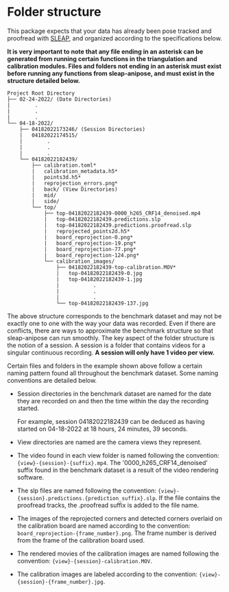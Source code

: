 # Folder structure

This package expects that your data has already been pose tracked and proofread with
[SLEAP](https://sleap.ai), and organized according to the specifications below.

**It is very important to note that any file ending in an asterisk can be generated from running certain functions in the triangulation and calibration modules. Files and folders not ending in an asterisk must exist before running any functions from sleap-anipose, and must exist in the structure detailed below.** 

```
Project Root Directory
├── 02-24-2022/ (Date Directories)
|        .
|        .
|        .
└── 04-18-2022/
    ├── 04182022173246/ (Session Directories)
    |   04182022174515/
    |        .
    |        .
    |        .
    └── 04182022182439/
        ├── calibration.toml*
        |   calibration_metadata.h5* 
        |   points3d.h5*
        |   reprojection_errors.png*
        |   back/ (View Directories)
        |   mid/
        |   side/
        └── top/
            ├── top-04182022182439-0000_h265_CRF14_denoised.mp4
            |   top-04182022182439.predictions.slp
            |   top-04182022182439.predictions.proofread.slp
            |   reprojected_points2d.h5*
            |   board_reprojection-0.png*
            |   board_reprojection-19.png*
            |   board_reprojection-77.png*
            |   board_reprojection-124.png*   
            └── calibration_images/
                ├── 04182022182439-top-calibration.MOV*
                |   top-04182022182439-0.jpg
                |   top-04182022182439-1.jpg
                |           .
                |           .
                |           .
                └── top-04182022182439-137.jpg
```

The above structure corresponds to the benchmark dataset and may not be exactly one to one with the way your data was recorded. Even if there are conflicts, there are ways to approximate the benchmark structure so that sleap-anipose can run smoothly. The key aspect of the folder structure is the notion of a session. A session is a folder that contains videos for a singular continuous recording. **A session will only have 1 video per view.** 




Certain files and folders in the example shown above follow a certain naming pattern found all throughout the benchmark dataset. Some naming conventions are detailed below.

- Session directories in the benchmark dataset are named for the date they are recorded on and then the time within the day the recording started.

    For example, session 04182022182439 can be deduced as having started on 04-18-2022 at 18 hours, 24 minutes, 39 seconds. 

- View directories are named are the camera views they represent. 

- The video found in each view folder is named following the convention: `{view}-{session}-{suffix}.mp4`. The '0000_h265_CRF14_denoised' suffix found in the benchmark dataset is a result of the video rendering software.

- The slp files are named following the convention: `{view}-{session}.predictions.{prediction_suffix}.slp`. If the file contains the proofread tracks, the .proofread suffix is added to the file name. 

- The images of the reprojected corners and detected corners overlaid on the calibration board are named according to the convention: `board_reprojection-{frame_number}.png`. The frame number is derived from the 
frame of the calibration board used. 

- The rendered movies of the calibration images are named following the convention: `{view}-{session}-calibration.MOV`.

- The calibration images are labeled according to the convention: `{view}-{session}-{frame_number}.jpg`. 
